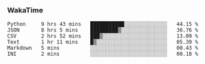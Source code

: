 ### WakaTime
<!--START_SECTION:waka-->

```text
Python     9 hrs 43 mins   ███████████░░░░░░░░░░░░░░   44.15 %
JSON       8 hrs 5 mins    █████████▒░░░░░░░░░░░░░░░   36.76 %
CSV        2 hrs 52 mins   ███▒░░░░░░░░░░░░░░░░░░░░░   13.09 %
Text       1 hr 11 mins    █▒░░░░░░░░░░░░░░░░░░░░░░░   05.39 %
Markdown   5 mins          ░░░░░░░░░░░░░░░░░░░░░░░░░   00.43 %
INI        2 mins          ░░░░░░░░░░░░░░░░░░░░░░░░░   00.18 %
```

<!--END_SECTION:waka-->
